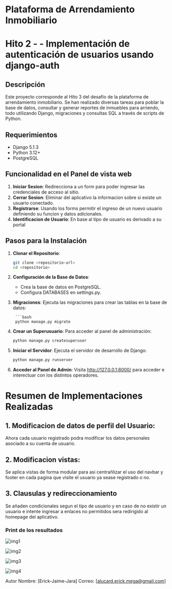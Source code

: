 # Plataforma de Arrendamiento Inmobiliario
# Hito 2 - - Implementación de autenticación de usuarios usando django-auth

## Descripción

Este proyecto corresponde al Hito 3 del desafío de la plataforma de arrendamiento inmobiliario. Se han realizado diversas tareas para poblar la base de datos, consultar y generar reportes de inmuebles para arriendo, todo utilizando Django, migraciones y consultas SQL a través de scripts de Python.

## Requerimientos

- Django 5.1.3
- Python 3.12+
- PostgreSQL

## Funcionalidad en el Panel de vista web

1. **Iniciar Sesion**: Redirecciona a un form para poder ingresar las credenciales de acceso al sitio.
2. **Cerrar Sesion**: Eliminar del aplicativo la informacion sobre si existe un usuario conectado.
3. **Registrarse**: Usando los forms permitir el ingreso de un nuevo usuario definiendo su funcion y datos adicionales.
4. **Identificacion de Usuario**: En base al tipo de usuario es derivado a su portal 

## Pasos para la Instalación

1. **Clonar el Repositorio**:
   ```bash
   git clone <repositorio-url>
   cd <repositorio>

2. **Configuración de la Base de Datos**:

    - Crea la base de datos en PostgreSQL.
    - Configura DATABASES en settings.py.

3. **Migraciones**: 
    Ejecuta las migraciones para crear las tablas en la base de datos:

        ```bash
        python manage.py migrate

4. **Crear un Superusuario**: 
    Para acceder al panel de administración:

    ```bash
    python manage.py createsuperuser

5. **Iniciar el Servidor**: 
    Ejecuta el servidor de desarrollo de Django:

    ```bash
    python manage.py runserver

6. **Acceder al Panel de Admin**: 
    Visita http://127.0.0.1:8000/ para acceder e interectuar con los distintos operadores.


# Resumen de Implementaciones Realizadas

## 1. Modificacion de datos de perfil del Usuario:
Ahora cada usuario registrado podra modificar los datos personales asociado a su cuenta de usuario.

## 2. Modificacion vistas:
Se aplica vistas de forma modular para asi centrañlizar el uso del navbar y footer en cada pagina que visite el usuario ya sease registrado o no.

## 3. Clausulas y redireccionamiento
Se añaden condicionales segun el tipo de usuario y en caso de no existir un usuario e intente ingresar a enlaces no permitidos sera redirigido al homepage del aplicativo.


### Print de los resultados

![img1](print/Hito4/img1.png)

![img2](print/Hito4/img2.png)

![img3](print/Hito4/img3.png)

![img4](print/Hito4/img4.png)


Autor
Nombre: [Erick-Jaime-Jara]
Correo: [alucard.erick.mega@gmail.com]
